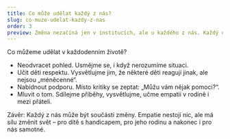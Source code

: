 ```yaml
---
title: Co může udělat každý z nás?
slug: co-muze-udelat-kazdy-z-nas
order: 3
preview: Změna nezačíná jen v institucích, ale u každého z nás. Každý obyvatel ČR může svým chováním přispět k větší empatii vůči dětem s mentálním handicapem.
---
```


Co můžeme udělat v každodenním životě?

- Neodvracet pohled. Usmějme se, i když nerozumíme situaci.
- Učit děti respektu. Vysvětlujme jim, že některé děti reagují jinak, ale nejsou „méněcenné“.
- Nabídnout podporu. Místo kritiky se zeptat: „Můžu vám nějak pomoci?“.
- Mluvit o tom. Sdílejme příběhy, vysvětlujme, učme empatii v rodině i mezi přáteli.

Závěr: Každý z nás může být součástí změny. Empatie nestojí nic, ale má sílu změnit svět – pro dítě s handicapem, pro jeho rodinu a nakonec i pro nás samotné.

